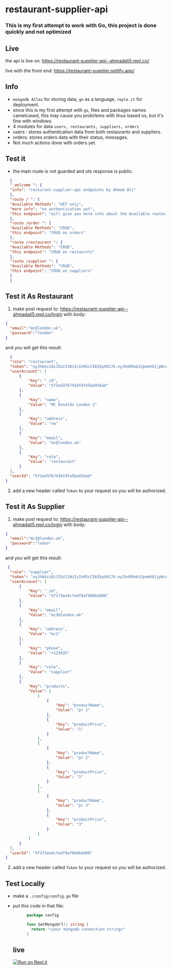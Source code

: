 # restaurant-supplier-api

### This is my first attempt to work with Go, this project is done quickly and not optimized 

## Live

the api is live on: https://restaurant-supplier-api--ahmadali5.repl.co/

live with the front end: https://restaurant-supplier.netlify.app/

## Info
- `mongodb Atlas` for storing data, `go` as a language, `reple.it` for deployment.
- since this is my first attempt with `go`, files and packages names camelcased, this may cause you probrlems with linux based os, but it's fine with windows. 
- 4 modules for data `users, restaurants, suppliers, orders`
- users : stores authentication data from both restaurants and suppliers.
- orders: stores orders data with their status, messages.
- Not much actions done with orders yet.


## Test it

- the main route is not guarded and ots response is public:

```json
  {
  "_welcome ": {
  "info": "resturant-supplier-api endpoints by Ahmad Ali"
  },
  "route / ": {
  "Available Methods": "GET only",
  "more info": "no authentication yet",
  "this endpoint": "will give you more info about the Available routes by this api"
  },
  "route /order ": {
  "Available Methods": "CRUD",
  "this endpoint": "CRUD on orders"
  },
  "route /restaurant ": {
  "Available Methods": "CRUD",
  "this endpoint": "CRUD on restaurnts"
  },
  "route /supplier ": {
  "Available Methods": "CRUD",
  "this endpoint": "CRUD on suppliers"
  }
  }
```

## Test it As Restaurant

1. make post request to: https://restaurant-supplier-api--ahmadali5.repl.co/login with body:
  ```json
  {
    "email":"mc@london.uk",
    "password":"london"
  }
  ```
  
  and you will get this result:
  
  ```json
    {
    "role": "restaurant",
    "token": "eyJhbGciOiJIUzI1NiIsInR5cCI6IkpXVCJ9.eyJhdXRob3JpemVkIjp0cnVlLCJjbGllbnQiOiJFbGxpb3QgRm9yYmVzIiwiZXhwIjoxNTk3MDE4NzUwfQ.0PPK73nbjSDNwRKc3OJBo_PCPo61ZGgV8CEUpXSEZC0",
    "userAccount": [
        {
            "Key": "_id",
            "Value": "5f1ed376741bfdfe5ba916ad"
        },
        {
            "Key": "name",
            "Value": "MC Donalds London 1"
        },
        {
            "Key": "address",
            "Value": "nw"
        },
        {
            "Key": "email",
            "Value": "mc@london.uk"
        },
        {
            "Key": "role",
            "Value": "restaurant"
        }
    ],
    "userId": "5f1ed376741bfdfe5ba916ad"
}
```

2. add a new header called `Token` to your request so you will be authorized.


## Test it As Supplier

1. make post request to: https://restaurant-supplier-api--ahmadali5.repl.co/login with body:
  ```json
  {
    "email":"mc3@london.uk",
    "password":"lodon"
  }
  ```
  
  and you will get this result:
  
  ```json
   {
    "role": "supplier",
    "token": "eyJhbGciOiJIUzI1NiIsInR5cCI6IkpXVCJ9.eyJhdXRob3JpemVkIjp0cnVlLCJjbGllbnQiOiJFbGxpb3QgRm9yYmVzIiwiZXhwIjoxNTk3MDE4OTM0fQ.Up8sKj6RF5OSjam1KCFWTAiSmp_a0BKKujeiyGeHFCs",
    "userAccount": [
        {
            "Key": "_id",
            "Value": "5f1f3ee4cfedf9af9b6bdd08"
        },
        {
            "Key": "email",
            "Value": "mc3@london.uk"
        },
        {
            "Key": "address",
            "Value": "mc1"
        },
        {
            "Key": "phone",
            "Value": "+123435"
        },
        {
            "Key": "role",
            "Value": "supplier"
        },
        {
            "Key": "products",
            "Value": [
                [
                    {
                        "Key": "productName",
                        "Value": "pr 1"
                    },
                    {
                        "Key": "productPrice",
                        "Value": "1"
                    }
                ],
                [
                    {
                        "Key": "productName",
                        "Value": "pr 2"
                    },
                    {
                        "Key": "productPrice",
                        "Value": "2"
                    }
                ],
                [
                    {
                        "Key": "productName",
                        "Value": "pr 3"
                    },
                    {
                        "Key": "productPrice",
                        "Value": "3"
                    }
                ]
            ]
        }
    ],
    "userId": "5f1f3ee4cfedf9af9b6bdd08"
}
```

2. add a new header called `Token` to your request so you will be authorized.



## Test Locally

- make a `./config/config.go` file
- put this code in that file:

  ```go
        package config

        func GetMongoUrl() string {
          return "<your mongodb connection string>"
        }

  ```

  ## live
  [![Run on Repl.it](https://repl.it/badge/github/ahmad-ali14/restaurant-supplier-api)](https://repl.it/github/ahmad-ali14/restaurant-supplier-api)
